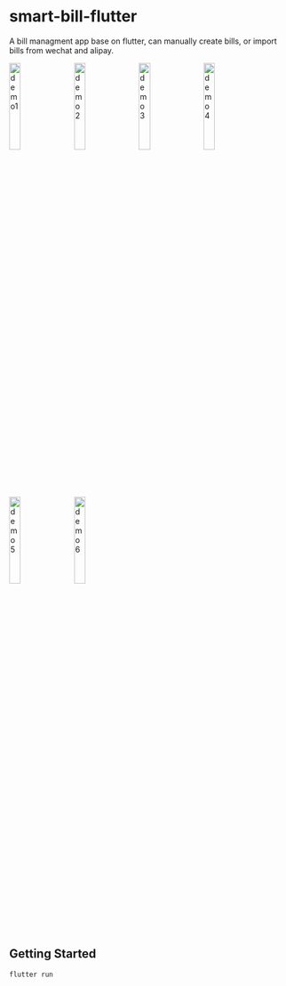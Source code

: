 # smart-bill-flutter

A bill managment app base on flutter, can manually create bills, or import bills from wechat and alipay.

<!-- ![Demo1](https://i.imgur.com/y10aPBN.jpg)
![Demo2](https://i.imgur.com/FggJGtc.jpg)
![Demo3](https://i.imgur.com/evXeetU.jpg)
![Demo4](https://i.imgur.com/ygbhASS.jpg)
![Demo5](https://i.imgur.com/C7LjLWl.jpg)
![Demo6](https://i.imgur.com/HLRfjkN.jpg)
[BackEnd Demo](https://i.imgur.com/yfe9VSP.png) -->

<div align="left">
        <img width="20%" src="https://i.imgur.com/y10aPBN.jpg" alt="demo1" title="demo1"</img>
        <img height="0" width="8px">
        <img width="20%" src="https://i.imgur.com/FggJGtc.jpg" alt="demo2" title="demo2"></img>
        <img height="0" width="8px">
        <img width="20%" src="https://i.imgur.com/evXeetU.jpg" alt="demo3" title="demo3"></img>
        <img height="0" width="8px">
        <img width="20%" src="https://i.imgur.com/ygbhASS.jpg" alt="demo4" title="demo4"></img>
</div>
<div align="left">
        <img width="20%" src="https://i.imgur.com/C7LjLWl.jpg" alt="demo5" title="demo5"</img>
        <img height="0" width="8px">
        <img width="20%" src="https://i.imgur.com/HLRfjkN.jpg" alt="demo6" title="demo6"></img>
</div>

## Getting Started

```
flutter run
```
